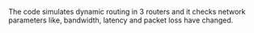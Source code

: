 The code simulates dynamic routing in 3 routers and it checks network parameters like, bandwidth, latency and packet loss have changed.

